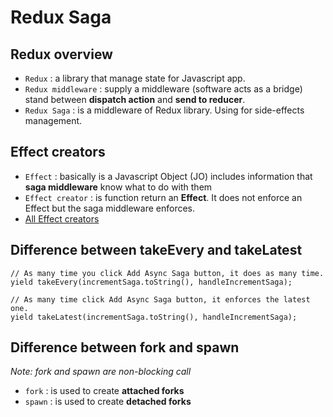 # Redux Saga

## Redux overview

- `Redux` : a library that manage state for Javascript app.
- `Redux middleware` : supply a middleware (software acts as a bridge) stand between **dispatch action** and **send to reducer**.
- `Redux Saga` : is a middleware of Redux library. Using for side-effects management.

## Effect creators

- `Effect` : basically is a Javascript Object (JO) includes information that **saga middleware** know what to do with them
- `Effect creator` : is function return an **Effect**. It does not enforce an Effect but the saga middleware enforces.
- [All Effect creators](https://redux-saga.js.org/docs/api#effect-creators)

## Difference between takeEvery and takeLatest

```tsx
// As many time you click Add Async Saga button, it does as many time.
yield takeEvery(incrementSaga.toString(), handleIncrementSaga);

// As many time click Add Async Saga button, it enforces the latest one.
yield takeLatest(incrementSaga.toString(), handleIncrementSaga);
```

## Difference between fork and spawn

_Note: fork and spawn are non-blocking call_

- `fork` : is used to create **attached forks**
- `spawn` : is used to create **detached forks**

